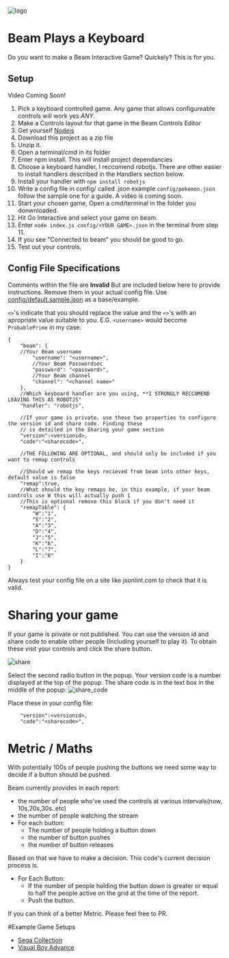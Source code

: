 
![logo](https://raw.githubusercontent.com/rfox90/beam-segacollection/master/img/logo.png)

# Beam Plays a Keyboard

Do you want to make a Beam Interactive Game? Quickely? This is for you.

## Setup
Video Coming Soon!

1. Pick a keyboard controlled game. Any game that allows configureable controls will work yes *ANY*.
2. Make a Controls layout for that game in the Beam Controls Editor
3. Get yourself [Nodejs](http://Nodejs.org)
4. Download this project as a zip file
5. Unzip it.
6. Open a terminal/cmd in its folder
7. Enter npm install. This will install project dependancies
8. Choose a keyboard handler, I reccomend robotjs. There are other easier to install handlers described in the Handlers section below.
9. Install your handler with `npm install robotjs`
10. Write a config file in config/ called <YOUR GAME>.json example `config/pokemon.json` follow the sample one for a guide. A video is coming soon.
11. Start your chosen game, Open a cmd/terminal in the folder you donwnloaded.
12. Hit Go Interactive and select your game on beam.
12. Enter `node index.js config/<YOUR GAME>.json` in the terminal from step 11.
13. If you see "Connected to beam" you should be good to go.
14. Test out your controls.

## Config File Specifications

Comments within the file are **Invalid** But are included below here to provide instructions.
Remove them in your actual config file. Use [config/default.sample.json](config/default.sample.json) as a base/example.

`<>`'s indicate that you should replace the value and the `<>`'s with an apropriate value suitable to you.
E.G. `<username>` would become `ProbablePrime` in my case.

```
{
    "beam": {
	//Your Beam username
        "username": "<username>",
        //Your Beam Passwordsec
        "password": "<password>",
        //Your Beam channel
        "channel": "<channel name>"
    },
    //Which keyboard handler are you using, **I STRONGLY RECCOMEND LEAVING THIS AS ROBOTJS"
    "handler": "robotjs",
    
    //If your game is private. use these two properties to configure the version id and share code. Finding these
    // is detailed in the Sharing your game section
    "version":<versionid>,
    "code":"<sharecode>",
   
    //THE FOLLOWING ARE OPTIONAL, and should only be included if you want to remap controls
    
    //Should we remap the keys recieved from beam into other keys, default value is false
    "remap":true,
    //What should the key remaps be, in this example, if your beam controls use W this will actually push 1
    //This is optional remove this block if you don't need it
    "remapTable": {
        "W":"1",
        "S":"2",
        "A":"3",
        "D":"4",
        "J":"5",
        "K":"6",
        "L":"7",
        "I":"8"
    }
}
```

Always test your config file on a site like jsonlint.com to check that it is valid.

# Sharing your game

If your game is private or not published. You can use the version id and share code to enable other people (Including yourself to play it). To obtain these visit your controls and click the share button.

![share](https://raw.githubusercontent.com/ProbablePrime/beam-keyboard/master/img/share.png)

Select the second radio button in the popup. Your version code is a number displayed at the top of the popup. The share code is in the text box in the middle of the popup:
![share_code](https://raw.githubusercontent.com/ProbablePrime/beam-keyboard/master/img/share_code.png)

Place these in your config file:
```
    "version":<versionid>,
    "code":"<sharecode>",
```

# Metric / Maths
With potentially 100s of people pushing the buttons we need some way to decide if a button should be pushed. 

Beam currently provides in each report:
* the number of people who've used the controls at various intervals(now, 10s,20s,30s..etc)
* the number of people watching the stream
* For each button:
   * The number of people holding a button down
   * the number of button pushes
   * the number of button releases

Based on that we have to make a decision. This code's current decision process is.

* For Each Button:
    * If the number of people holding the button down is greater or equal to half the people active 
     on the grid at the time of the report.
    * Push the button.
   
If you can think of a better Metric. Please feel free to PR.

#Example Game Setups
* [Sega Collection](docs/SegaCollection.MD)
* [Visual Boy Advance](docs/VBA.MD)
